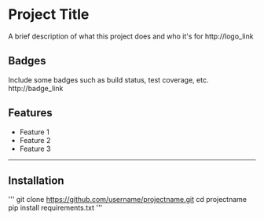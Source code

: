 # Project Title

A brief description of what this project does and who it's for
http://logo_link

## Badges
Include some badges such as build status, test coverage, etc.
http://badge_link

## Features
- Feature 1
- Feature 2
- Feature 3
------------------------------
## Installation
'''
git clone https://github.com/username/projectname.git
cd projectname
pip install requirements.txt
'''
